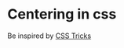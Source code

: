 # Centering in css
Be inspired by [CSS Tricks](https://css-tricks.com/centering-css-complete-guide/)
